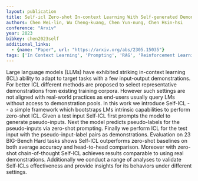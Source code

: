 ```yaml
---
layout: publication
title: Self-icl Zero-shot In-context Learning With Self-generated Demonstrations
authors: Chen Wei-lin, Wu Cheng-kuang, Chen Yun-nung, Chen Hsin-hsi
conference: "Arxiv"
year: 2023
bibkey: chen2023self
additional_links:
  - {name: "Paper", url: "https://arxiv.org/abs/2305.15035"}
tags: ['In Context Learning', 'Prompting', 'RAG', 'Reinforcement Learning', 'Tools', 'Training Techniques']
---
```

Large language models (LLMs) have exhibited striking in-context learning (ICL) ability to adapt to target tasks with a few input-output demonstrations. For better ICL different methods are proposed to select representative demonstrations from existing training corpora. However such settings are not aligned with real-world practices as end-users usually query LMs without access to demonstration pools. In this work we introduce Self-ICL -- a simple framework which bootstraps LMs intrinsic capabilities to perform zero-shot ICL. Given a test input Self-ICL first prompts the model to generate pseudo-inputs. Next the model predicts pseudo-labels for the pseudo-inputs via zero-shot prompting. Finally we perform ICL for the test input with the pseudo-input-label pairs as demonstrations. Evaluation on 23 BIG-Bench Hard tasks shows Self-ICL outperforms zero-shot baselines on both average accuracy and head-to-head comparison. Moreover with zero-shot chain-of-thought Self-ICL achieves results comparable to using real demonstrations. Additionally we conduct a range of analyses to validate Self-ICLs effectiveness and provide insights for its behaviors under different settings.
